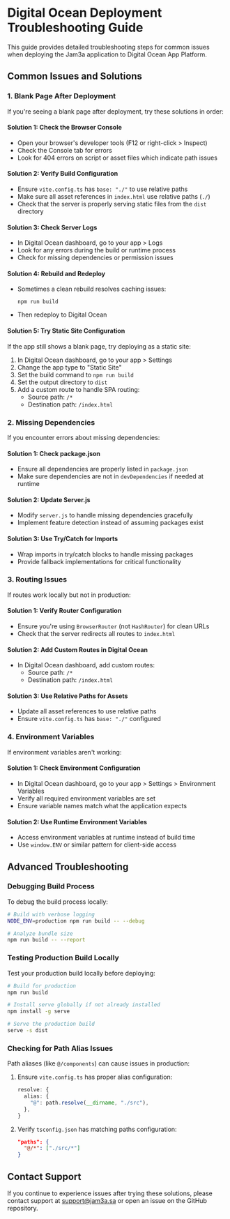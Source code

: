 # Digital Ocean Deployment Troubleshooting Guide

This guide provides detailed troubleshooting steps for common issues when deploying the Jam3a application to Digital Ocean App Platform.

## Common Issues and Solutions

### 1. Blank Page After Deployment

If you're seeing a blank page after deployment, try these solutions in order:

#### Solution 1: Check the Browser Console
- Open your browser's developer tools (F12 or right-click > Inspect)
- Check the Console tab for errors
- Look for 404 errors on script or asset files which indicate path issues

#### Solution 2: Verify Build Configuration
- Ensure `vite.config.ts` has `base: "./"` to use relative paths
- Make sure all asset references in `index.html` use relative paths (`./`)
- Check that the server is properly serving static files from the `dist` directory

#### Solution 3: Check Server Logs
- In Digital Ocean dashboard, go to your app > Logs
- Look for any errors during the build or runtime process
- Check for missing dependencies or permission issues

#### Solution 4: Rebuild and Redeploy
- Sometimes a clean rebuild resolves caching issues:
  ```
  npm run build
  ```
- Then redeploy to Digital Ocean

#### Solution 5: Try Static Site Configuration
If the app still shows a blank page, try deploying as a static site:
1. In Digital Ocean dashboard, go to your app > Settings
2. Change the app type to "Static Site"
3. Set the build command to `npm run build`
4. Set the output directory to `dist`
5. Add a custom route to handle SPA routing:
   - Source path: `/*`
   - Destination path: `/index.html`

### 2. Missing Dependencies

If you encounter errors about missing dependencies:

#### Solution 1: Check package.json
- Ensure all dependencies are properly listed in `package.json`
- Make sure dependencies are not in `devDependencies` if needed at runtime

#### Solution 2: Update Server.js
- Modify `server.js` to handle missing dependencies gracefully
- Implement feature detection instead of assuming packages exist

#### Solution 3: Use Try/Catch for Imports
- Wrap imports in try/catch blocks to handle missing packages
- Provide fallback implementations for critical functionality

### 3. Routing Issues

If routes work locally but not in production:

#### Solution 1: Verify Router Configuration
- Ensure you're using `BrowserRouter` (not `HashRouter`) for clean URLs
- Check that the server redirects all routes to `index.html`

#### Solution 2: Add Custom Routes in Digital Ocean
- In Digital Ocean dashboard, add custom routes:
  - Source path: `/*`
  - Destination path: `/index.html`

#### Solution 3: Use Relative Paths for Assets
- Update all asset references to use relative paths
- Ensure `vite.config.ts` has `base: "./"` configured

### 4. Environment Variables

If environment variables aren't working:

#### Solution 1: Check Environment Configuration
- In Digital Ocean dashboard, go to your app > Settings > Environment Variables
- Verify all required environment variables are set
- Ensure variable names match what the application expects

#### Solution 2: Use Runtime Environment Variables
- Access environment variables at runtime instead of build time
- Use `window.ENV` or similar pattern for client-side access

## Advanced Troubleshooting

### Debugging Build Process

To debug the build process locally:

```bash
# Build with verbose logging
NODE_ENV=production npm run build -- --debug

# Analyze bundle size
npm run build -- --report
```

### Testing Production Build Locally

Test your production build locally before deploying:

```bash
# Build for production
npm run build

# Install serve globally if not already installed
npm install -g serve

# Serve the production build
serve -s dist
```

### Checking for Path Alias Issues

Path aliases (like `@/components`) can cause issues in production:

1. Ensure `vite.config.ts` has proper alias configuration:
   ```typescript
   resolve: {
     alias: {
       "@": path.resolve(__dirname, "./src"),
     },
   }
   ```

2. Verify `tsconfig.json` has matching paths configuration:
   ```json
   "paths": {
     "@/*": ["./src/*"]
   }
   ```

## Contact Support

If you continue to experience issues after trying these solutions, please contact support at support@jam3a.sa or open an issue on the GitHub repository.
